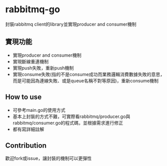 # rabbitmq-go
封裝rabbitmq client的library並實現producer and consumer機制

## 實現功能
+ 實現producer and consumer機制
+ 實現斷線重連機制
+ 實現push失敗，重新push機制
+ 實現consume失敗(指的不是consume成功而業務邏輯消費數據失敗的意思，而是可能因為連線失敗、或是queue名稱不對等原因)，重新consume機制

## How to use
+ 可參考main.go的使用方式
+ 基本上封裝的方式不難，可實際看rabbitmq/producer.go與rabbitmq/consumer.go的程式碼，並根據需求進行修正
+ 都有寫詳細註解

## Contribution
歡迎fork或issue，讓封裝的機制可以更彈性
